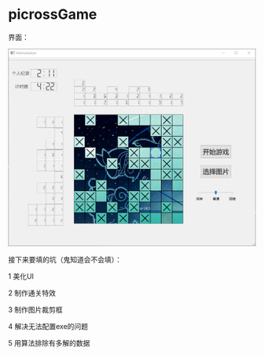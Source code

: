 # picrossGame
界面：

![image](https://github.com/NJULeafeon/picrossGame/raw/master/demo.png)

接下来要填的坑（鬼知道会不会填）：

1 美化UI

2 制作通关特效

3 制作图片裁剪框

4 解决无法配置exe的问题

5 用算法排除有多解的数据

